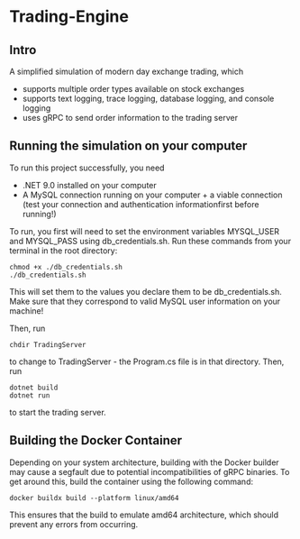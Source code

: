 # Trading-Engine

## Intro

A simplified simulation of modern day exchange trading, which 

- supports multiple order types available on stock exchanges
- supports text logging, trace logging, database logging, and console logging
- uses gRPC to send order information to the trading server

## Running the simulation on your computer

To run this project successfully, you need

- .NET 9.0 installed on your computer
- A MySQL connection running on your computer + a viable connection (test your connection and authentication informationfirst before running!)

To run, you first will need to set the environment variables MYSQL_USER and MYSQL_PASS using db_credentials.sh. Run these commands from your terminal in the root directory:

```
chmod +x ./db_credentials.sh
./db_credentials.sh
```

This will set them to the values you declare them to be db_credentials.sh. Make sure that they correspond to valid MySQL user information on your machine!

Then, run 
```
chdir TradingServer
```
to change to TradingServer - the Program.cs file is in that directory. Then, run

```
dotnet build
dotnet run
```

to start the trading server. 

## Building the Docker Container

Depending on your system architecture, building with the Docker builder may cause a segfault due to potential incompatibilities of gRPC binaries. To get around this, build the container using the following command:

```
docker buildx build --platform linux/amd64
```

This ensures that the build to emulate amd64 architecture, which should prevent any errors from occurring.